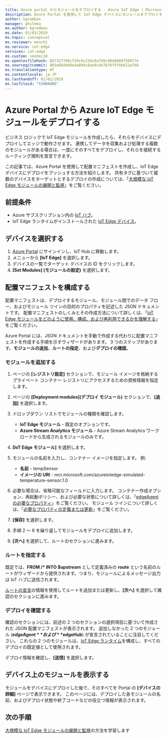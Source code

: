 ```yaml
---
title: Azure portal からモジュールをデプロイする - Azure IoT Edge | Microsoft Docs
description: Azure Portal を使用して IoT Edge デバイスにモジュールをデプロイする
author: kgremban
manager: philmea
ms.author: kgremban
ms.date: 01/03/2019
ms.topic: conceptual
ms.reviewer: menchi
ms.service: iot-edge
services: iot-edge
ms.custom: seodec18
ms.openlocfilehash: 8b7327796cf29c8c234c0a750c90e0689f508f7e
ms.sourcegitcommit: 803e66de6de4a094c6ae9cde7b76f5f4b622a7bb
ms.translationtype: HT
ms.contentlocale: ja-JP
ms.lasthandoff: 01/02/2019
ms.locfileid: "53969405"
---
```

# <a name="deploy-azure-iot-edge-modules-from-the-azure-portal"></a>Azure Portal から Azure IoT Edge モジュールをデプロイする

ビジネス ロジックで IoT Edge モジュールを作成したら、それらをデバイスにデプロイしてエッジで動作させます。 連携してデータを収集および処理する複数のモジュールがある場合は、一度にそのすべてをデプロイし、それらを接続するルーティング規則を宣言できます。

この記事では、Azure Portal を使用して配置マニフェストを作成し、IoT Edge デバイスにデプロイをプッシュする方法を紹介します。 共有タグに基づいて複数のデバイスをターゲットとするデプロイの作成については、「[大規模な IoT Edge モジュールの展開と監視](how-to-deploy-monitor.md)」をご覧ください。

## <a name="prerequisites"></a>前提条件

* Azure サブスクリプション内の [IoT ハブ](../iot-hub/iot-hub-create-through-portal.md)。
* IoT Edge ランタイムがインストールされた [IoT Edge デバイス](how-to-register-device-portal.md)。

## <a name="select-your-device"></a>デバイスを選択する

1. [Azure Portal](https://portal.azure.com) にサインインし、IoT Hub に移動します。
1. メニューから **[IoT Edge]** を選択します。
1. デバイスの一覧でターゲット デバイスの ID をクリックします。
1. **[Set Modules] \(モジュールの設定)** を選択します。

## <a name="configure-a-deployment-manifest"></a>配置マニフェストを構成する

配置マニフェストは、デプロイするモジュール、モジュール間でのデータ フロー、およびモジュール ツインの目的のプロパティを記述した JSON ドキュメントです。 配置マニフェストのしくみとその作成方法について詳しくは、「[IoT Edge モジュールをどのように使用、構成、および再利用できるかを理解する](module-composition.md)」をご覧ください。

Azure Portal には、JSON ドキュメントを手動で作成する代わりに配置マニフェストを作成する手順を示すウィザードがあります。 3 つのステップがあります。**モジュールの追加**、**ルートの指定**、および**デプロイの確認**。

### <a name="add-modules"></a>モジュールを追加する

1. ページの **[レジストリ設定]** セクションで、モジュール イメージを格納するプライベート コンテナー レジストリにアクセスするための資格情報を指定します。

1. ページの **[Deployment modules]\(デプロイ モジュール\)** セクションで、**[追加]** を選択します。

1. ドロップダウン リストでモジュールの種類を確認します。

   * **IoT Edge モジュール** - 既定のオプションです。
   * **Azure Stream Analytics モジュール** - Azure Stream Analytics ワークロードから生成されるモジュールのみです。

1. **[IoT Edge モジュール]** を選択します。

1. モジュールの名前を入力し、コンテナー イメージを指定します。 例: 

   * **名前** - tempSensor
   * **イメージの URI** - mcr.microsoft.com/azureiotedge-simulated-temperature-sensor:1.0

1. 必要な場合は、省略可能なフィールドに入力します。 コンテナー作成オプション、再起動ポリシー、および必要な状態について詳しくは、「[edgeAgent の必要なプロパティ](module-edgeagent-edgehub.md#edgeagent-desired-properties)」をご覧ください。 モジュール ツインについて詳しくは、「[必要なプロパティの定義または更新](module-composition.md#define-or-update-desired-properties)」をご覧ください。

1. **[保存]** を選択します。

1. 手順 2 ～ 6 を繰り返してモジュールをデプロイに追加します。

1. **[次へ]** を選択して、ルートのセクションに進みます。

### <a name="specify-routes"></a>ルートを指定する

既定では、**FROM /\* INTO $upstream** として定義済みの **route** という名前のルートがウィザードから提供されます。つまり、モジュールによるメッセージ出力は IoT ハブに送信されます。  

[ルートの宣言](module-composition.md#declare-routes)の情報を使用してルートを追加または更新し、**[次へ]** を選択して確認のセクションに進みます。

### <a name="review-deployment"></a>デプロイを確認する

確認のセクションには、前述の 2 つのセクションの選択項目に基づいて作成された JSON 配置マニフェストが表示されます。 追加しなかった 2 つのモジュール (**$edgeAgent** および **$edgeHub**) が宣言されていることに注目してください。 これらの 2 つのモジュールは、[IoT Edge ランタイム](iot-edge-runtime.md)を構成し、すべてのデプロイの既定値として使用されます。

デプロイ情報を確認し、**[送信]** を選択します。

## <a name="view-modules-on-your-device"></a>デバイス上のモジュールを表示する

モジュールをデバイスにデプロイした後で、そのすべてを Portal の **[デバイスの詳細]** ページで表示できます。 このページには、デプロイした各モジュールの名前、およびデプロイ状態や終了コードなどの役立つ情報が表示されます。

## <a name="next-steps"></a>次の手順

[大規模な IoT Edge モジュールの展開と監視](how-to-deploy-monitor.md)の方法を学習します
